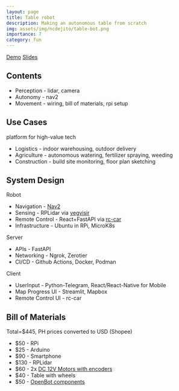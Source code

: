 ```yaml
---
layout: page
title: Table robot
description: Making an autonomous table from scratch
img: assets/img/ncdejito/table-bot.png
importance: 7
category: fun
---
```


[Demo](https://github.com/ncdejito/table-bot#demo---prototype-1)
[Slides](https://docs.google.com/presentation/d/1soTVk5oDR6poGmBGVkWSns3mVcw5qtx2BYByW9c3VRQ/edit#slide=id.g15d23346b1b_0_0)

## Contents
* Perception - lidar, camera
* Autonomy - nav2
* Movement - wiring, bill of materials, rpi setup

## Use Cases
platform for high-value tech
* Logistics - indoor warehousing, outdoor delivery
* Agriculture - autonomous watering, fertilizer spraying, weeding
* Construction - build site monitoring, floor plan sketching

## System Design
Robot
* Navigation - [Nav2](https://navigation.ros.org/)
* Sensing - RPLidar via [vegvisir](https://github.com/ncdejito/vegvisir)
* Remote Control - React+FastAPI via [rc-car](https://github.com/ncdejito/rc-car)
* Infrastructure - Ubuntu in RPi, MicroK8s

Server
* APIs - FastAPI
* Networking - Ngrok, Zerotier
* CI/CD - Github Actions, Docker, Podman

Client
* UserInput - Python-Telegram, React/React-Native for Mobile
* Map Progress UI - Streamlit, Mapbox
* Remote Control UI - rc-car

## Bill of Materials
Total=$445, PH prices converted to USD (Shopee)
* $50 - RPi
* $25 - Arduino
* $90 - Smartphone
* $130 - RPLidar
* $60 - 2x [DC 12V Motors with encoders](https://www.amazon.com/dp/B0792RX5X1?psc=1&ref=ppx_yo2ov_dt_b_product_details)
* $40 - Table with wheels
* $50 - [OpenBot components](https://github.com/isl-org/OpenBot/tree/master/body/diy#bill-of-materials)